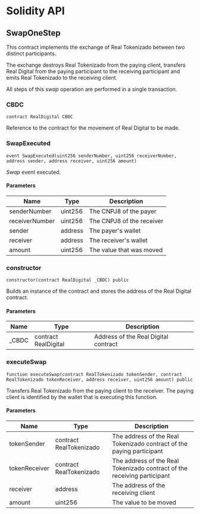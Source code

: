 # Solidity API

## SwapOneStep

This contract implements the exchange of Real Tokenizado between two distinct participants.

The exchange destroys Real Tokenizado from the paying client, transfers Real Digital from the paying participant to the receiving participant and emits Real Tokenizado to the receiving client.

All steps of this _swap_ operation are performed in a single transaction.


### CBDC

```solidity
contract RealDigital CBDC
```

Reference to the contract for the movement of Real Digital to be made.


### SwapExecuted

```solidity
event SwapExecuted(uint256 senderNumber, uint256 receiverNumber, address sender, address receiver, uint256 amount)
```

_Swap_ event executed.

#### Parameters

| Name | Type | Description |
| ---- | ---- | ----------- |
| senderNumber | uint256 | The CNPJ8 of the payer |
| receiverNumber | uint256 | The CNPJ8 of the receiver |
| sender | address | The payer's wallet |
| receiver | address | The receiver's wallet |
| amount | uint256 | The value that was moved |

### constructor

```solidity
constructor(contract RealDigital _CBDC) public
```

Builds an instance of the contract and stores the address of the Real Digital contract.

#### Parameters

| Name | Type | Description |
| ---- | ---- | ----------- |
| _CBDC | contract RealDigital | Address of the Real Digital contract |



### executeSwap

```solidity
function executeSwap(contract RealTokenizado tokenSender, contract RealTokenizado tokenReceiver, address receiver, uint256 amount) public
```

Transfers Real Tokenizado from the paying client to the receiver. The paying client is identified by the wallet that is executing this function.

#### Parameters

| Name | Type | Description |
| ---- | ---- | ----------- |
| tokenSender | contract RealTokenizado | The address of the Real Tokenizado contract of the paying participant |
| tokenReceiver | contract RealTokenizado | The address of the Real Tokenizado contract of the receiving participant |
| receiver | address | The address of the receiving client |
| amount | uint256 | The value to be moved |
